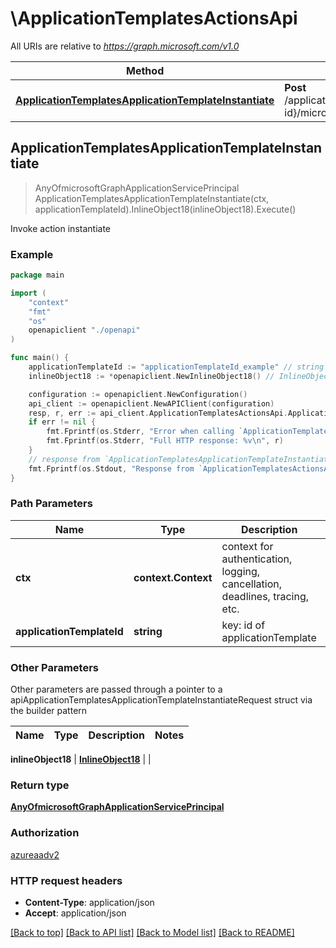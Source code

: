 # \ApplicationTemplatesActionsApi

All URIs are relative to *https://graph.microsoft.com/v1.0*

Method | HTTP request | Description
------------- | ------------- | -------------
[**ApplicationTemplatesApplicationTemplateInstantiate**](ApplicationTemplatesActionsApi.md#ApplicationTemplatesApplicationTemplateInstantiate) | **Post** /applicationTemplates/{applicationTemplate-id}/microsoft.graph.instantiate | Invoke action instantiate



## ApplicationTemplatesApplicationTemplateInstantiate

> AnyOfmicrosoftGraphApplicationServicePrincipal ApplicationTemplatesApplicationTemplateInstantiate(ctx, applicationTemplateId).InlineObject18(inlineObject18).Execute()

Invoke action instantiate

### Example

```go
package main

import (
    "context"
    "fmt"
    "os"
    openapiclient "./openapi"
)

func main() {
    applicationTemplateId := "applicationTemplateId_example" // string | key: id of applicationTemplate
    inlineObject18 := *openapiclient.NewInlineObject18() // InlineObject18 | 

    configuration := openapiclient.NewConfiguration()
    api_client := openapiclient.NewAPIClient(configuration)
    resp, r, err := api_client.ApplicationTemplatesActionsApi.ApplicationTemplatesApplicationTemplateInstantiate(context.Background(), applicationTemplateId).InlineObject18(inlineObject18).Execute()
    if err != nil {
        fmt.Fprintf(os.Stderr, "Error when calling `ApplicationTemplatesActionsApi.ApplicationTemplatesApplicationTemplateInstantiate``: %v\n", err)
        fmt.Fprintf(os.Stderr, "Full HTTP response: %v\n", r)
    }
    // response from `ApplicationTemplatesApplicationTemplateInstantiate`: AnyOfmicrosoftGraphApplicationServicePrincipal
    fmt.Fprintf(os.Stdout, "Response from `ApplicationTemplatesActionsApi.ApplicationTemplatesApplicationTemplateInstantiate`: %v\n", resp)
}
```

### Path Parameters


Name | Type | Description  | Notes
------------- | ------------- | ------------- | -------------
**ctx** | **context.Context** | context for authentication, logging, cancellation, deadlines, tracing, etc.
**applicationTemplateId** | **string** | key: id of applicationTemplate | 

### Other Parameters

Other parameters are passed through a pointer to a apiApplicationTemplatesApplicationTemplateInstantiateRequest struct via the builder pattern


Name | Type | Description  | Notes
------------- | ------------- | ------------- | -------------

 **inlineObject18** | [**InlineObject18**](InlineObject18.md) |  | 

### Return type

[**AnyOfmicrosoftGraphApplicationServicePrincipal**](anyOf&lt;microsoft.graph.applicationServicePrincipal&gt;.md)

### Authorization

[azureaadv2](../README.md#azureaadv2)

### HTTP request headers

- **Content-Type**: application/json
- **Accept**: application/json

[[Back to top]](#) [[Back to API list]](../README.md#documentation-for-api-endpoints)
[[Back to Model list]](../README.md#documentation-for-models)
[[Back to README]](../README.md)

